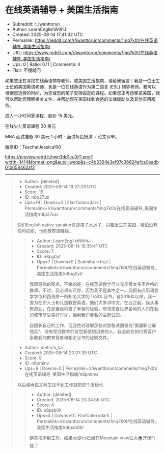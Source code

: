 # 在线英语辅导 + 美国生活指南

- Subreddit: r_iwanttorun
- Author: LearnEnglishWithJ
- Created: 2025-08-14 17:41:32 UTC
- Permalink: https://reddit.com/r/iwanttorun/comments/1mq7k0t/在线英语辅导_美国生活指南/
- URL: https://www.reddit.com/r/iwanttorun/comments/1mq7k0t/在线英语辅导_美国生活指南/
- Ups: 0 | Ratio: 0.11 | Comments: 4
- Flair: 不懂就问


如果您正在寻找在线英语辅导老师，或美国生活指南，请给我留言！我是一位土生土长的美国英语老师，也是一位在线英语作为第二语言
(ESL)
辅导老师。我可以根据您选择的时间，为您或您的孩子安排固定的课程。如果您正考虑移民美国，我可以帮助您理解相关文件，并帮助您在美国找到合适的法律援助以及其他实用服务。

成人一小时问答课程，起价 15 美元。

在线少儿英语课程 30 美元

MBA 面试准备 30 美元 1 小时 - 面试角色扮演 + 论文评审。

微信ID：TeacherJessica100

<https://preview.redd.it/hwn3dd1cu0jf1.png?width=1414&format=png&auto=webp&s=c4b3394e3ef97c36624efca0eadb01b658462af2>


---

> - Author: [deleted]
> - Created: 2025-08-14 18:27:29 UTC
> - Score: 19
> - ID: n8p27us
> - Ups=19 | Downs=0 | FlairColor=dark | Permalink=/r/iwanttorun/comments/1mq7k0t/在线英语辅导_美国生活指南/n8p27us/
>
> 你们English native speaker真是撞了大运了，只要出生在美国，哪怕没有任何技能，也能教英语赚钱。

>> - Author: LearnEnglishWithJ
>> - Created: 2025-08-14 19:35:41 UTC
>> - Score: 7
>> - ID: n8pg0yt
>> - Ups=7 | Downs=0 | Submitter=true | Permalink=/r/iwanttorun/comments/1mq7k0t/在线英语辅导_美国生活指南/n8pg0yt/
>>
>> 我同意你的观点，不幸的是，在线英语教学行业充斥着太多不合格的教师。不过，我必须纠正你，因为我不是其中之一。我拥有应用语言学学位和西海岸一所知名大学的TESOL证书。自2018年以来，我一直为在职人士和儿童教授英语，他们大多讲中文。在此之前，我从事旅游业，在那里我积累了丰富的经验，带领来自世界各地的人们在我的城市享受美好时光，探索我们著名的主题公园。
>> 
>> 
>> 
>> 我擅长自己的工作，但我绝对理解那些对那些试图冒充“美国职业雇佣兵”、没有受过教育的背包客感到沮丧的人。我会向任何付费客户索取我的教育背景和相关证书的证明文件。

> - Author: dietrich_sa
> - Created: 2025-08-14 20:07:39 UTC
> - Score: 9
> - ID: n8pminv
> - Ups=9 | Downs=0 | Permalink=/r/iwanttorun/comments/1mq7k0t/在线英语辅导_美国生活指南/n8pminv/
>
> 以后谁再说文科生找不到工作就把这个发给他

>> - Author: [deleted]
>> - Created: 2025-08-14 20:34:56 UTC
>> - Score: 4
>> - ID: n8psb0h
>> - Ups=4 | Downs=0 | FlairColor=dark | Permalink=/r/iwanttorun/comments/1mq7k0t/在线英语辅导_美国生活指南/n8psb0h/
>>
>> 确实找不到工作，如果op是cs已经在Mountain view住大🏠开保时捷了
